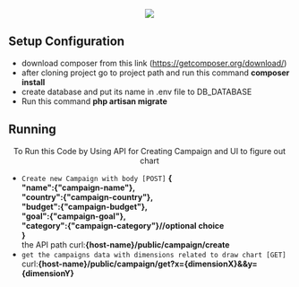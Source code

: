 <p align="center"><img src="https://laravel.com/assets/img/components/logo-laravel.svg"></p>

## Setup Configuration
- download composer from this link (https://getcomposer.org/download/)
- after cloning project go to project path and run this command <b>composer install</b>
- create database and put its name in .env file to DB_DATABASE
- Run this command <b>php artisan migrate</b>


## Running

<p align="center">To Run this Code by Using API for Creating Campaign and UI to figure out chart</p>

- `Create new Campaign with body [POST]` <b>{<br/>
"name":{"campaign-name"},<br/>
"country":{"campaign-country"},<br/>
"budget":{"campaign-budget"},<br/>
"goal":{"campaign-goal"},<br/>
"category":{"campaign-category"}//optional choice<br/>
}<br/></b>
the API path curl:<b>{host-name}/public/campaign/create</b>
- `get the campaigns data with dimensions related to draw chart [GET]` <br/> curl:<b>{host-name}/public/campaign/get?x={dimensionX}&&y={dimensionY}</b>

